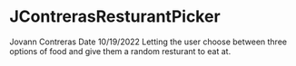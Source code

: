 # JContrerasResturantPicker
Jovann Contreras
Date 10/19/2022
Letting the user choose between three options of food and give them a random resturant to eat at.
